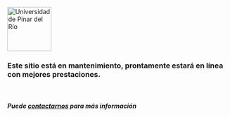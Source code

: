 <br>
<div>
    <div class="row">
        <div class="col-xs-12 col-sm-4 text-center text-middle">
            <img src="/static/images/3014275.svg" alt="Universidad de Pinar del Río" style="width:100px;">
        </div>
        <div class="col-xs-12 col-sm-7 col-sm-offset-1">            
            <h3> 
                Este sitio está en mantenimiento, prontamente estará en línea con mejores prestaciones.
            </h3>
            <br/>
            <h5> 
                Puede <a href="/#divcontacto">contactarnos</a> para más información
            </h5>
        </div>
    </div>
</div>     

<br>
       